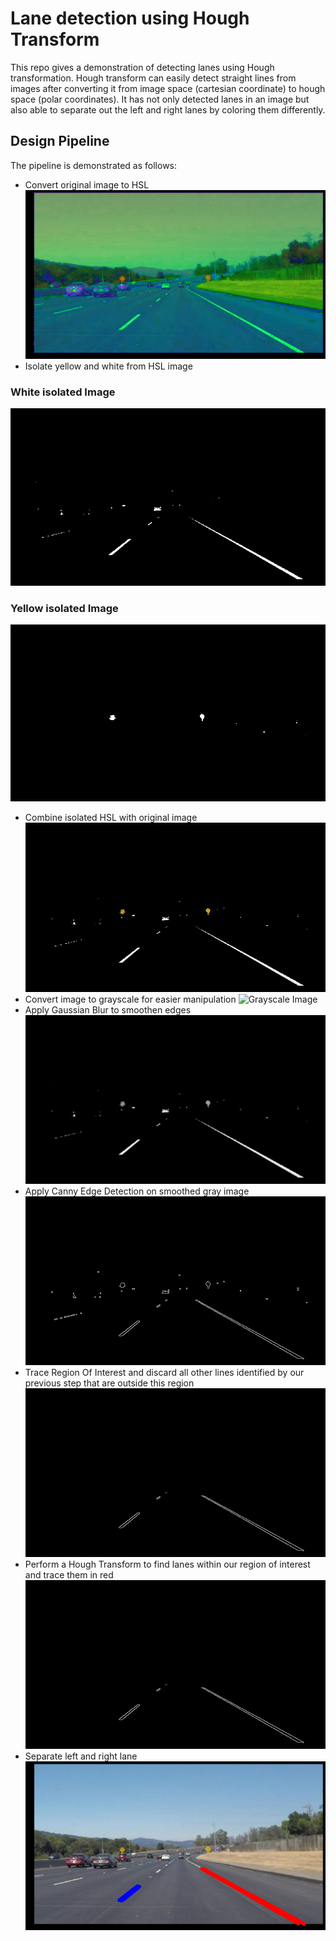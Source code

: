 # Lane detection using Hough Transform
This repo gives a demonstration of detecting lanes using Hough transformation. Hough transform can easily detect straight lines from images after converting it from image space (cartesian coordinate) to hough space (polar coordinates). It has not only detected lanes in an image but also able to separate out the left and right lanes by coloring them  differently.

## Design Pipeline
The pipeline is demonstrated as follows:
* Convert original image to HSL
![HSL Image](/Output/HSL/Lane_1_hsl_image.png?raw=true)
* Isolate yellow and white from HSL image
### White isolated Image
![White isolated Image](/Output/Isolate%20White%20Pixel/Lane_1_hsl_isolate_white.png?raw=true)
### Yellow isolated Image
![Yellow isolated Image](/Output/Isolate%20Yellow%20Pixel/Lane_1_hsl_isolate_yellow.png?raw=true)
* Combine isolated HSL with original image
![Yellow and White isolated Image](/Output/Isolate%20White%20and%20Yellow/Lane_1_hsl_combined_isolated_image.png?raw=true)
* Convert image to grayscale for easier manipulation
![Grayscale Image](https://drive.google.com/uc?export=view&id=1pO6A64XHcAbaOvhSNphCQ2vOqIqspHsc)
* Apply Gaussian Blur to smoothen edges
![Blurred Image](/Output/Denoised/Lane_1_blur_isolated_image.png?raw=true)
* Apply Canny Edge Detection on smoothed gray image
![Edge Detection](Output/Edge%20Detection%20using%20Canny%20Filter/Lane_1_canny_isolated_image.png?raw=true)
* Trace Region Of Interest and discard all other lines identified by our previous step that are outside this region
![ROI](Output/ROI/Lane_1_canny_ROI_image.png?raw=true)
* Perform a Hough Transform to find lanes within our region of interest and trace them in red
![Lane Detection](Output/ROI/Lane_1_canny_ROI_image.png?raw=true)
* Separate left and right lane
![Lane Separation](Output/Separated%20Lanes/Lane_1_Different_Lane_Colors.png?raw=true)
